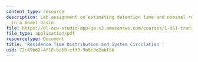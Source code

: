 ```yaml
---
content_type: resource
description: Lab assignment on estimating detention time and nominal residence time
  in a model basin.
file: https://ol-ocw-studio-app-qa.s3.amazonaws.com/courses/1-061-transport-processes-in-the-environment-fall-2008/72c49b624f18bc60cff99b8c3e2abf56_lab3rtdmanipultn.pdf
file_type: application/pdf
resourcetype: Document
title: 'Residence Time Distribution and System Circulation '
uid: 72c49b62-4f18-bc60-cff9-9b8c3e2abf56
---
```

